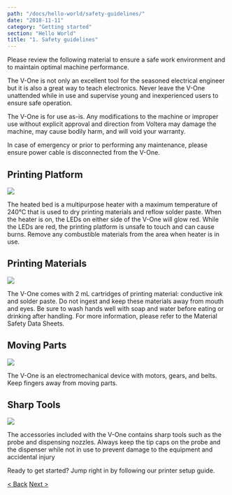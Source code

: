 ```yaml
---
path: "/docs/hello-world/safety-guidelines/"
date: "2018-11-11"
category: "Getting started"
section: "Hello World"
title: "1. Safety guidelines"
---
```


Please review the following material to ensure a safe work environment and to maintain optimal machine performance.

The V-One is not only an excellent tool for the seasoned electrical engineer but it is also a great way to teach electronics. Never leave the V-One unattended while in use and supervise young and inexperienced users to ensure safe operation.

The V-One is for use as-is. Any modifications to the machine or improper use without explicit approval and direction from Voltera may damage the machine, may cause bodily harm, and will void your warranty.

In case of emergency or prior to performing any maintenance, please ensure power cable is disconnected from the V-One.

## Printing Platform

<div class="safety-table">
    <img src="/docs/gettingStarted/helloWorld/safetyGuidelines/hot.svg">
    <p>The heated bed is a multipurpose heater with a maximum temperature of 240°C that is used to dry printing materials and reflow solder paste. When the heater is on, the LEDs on either side of the V-One will glow red. While the LEDs are red, the printing platform is unsafe to touch and can cause burns. Remove any combustible materials from the area when heater is in use.</p>
</div>

## Printing Materials

<div class="safety-table">
    <img src="/docs/gettingStarted/helloWorld/safetyGuidelines/beaker.svg">
    <p>The V-One comes with 2 mL cartridges of printing material: conductive ink and solder paste. Do not ingest and keep these materials away from mouth and eyes. Be sure to wash hands well with soap and water before eating or drinking after handling. For more information, please refer to the Material Safety Data Sheets.</p>
</div>

## Moving Parts

<div class="safety-table">
    <img src="/docs/gettingStarted/helloWorld/safetyGuidelines/pinch.svg">
    <p>The V-One is an electromechanical device with motors, gears, and belts. Keep fingers away from moving parts.</p>
</div>

## Sharp Tools

<div class="safety-table">
    <img src="/docs/gettingStarted/helloWorld/safetyGuidelines/prick.svg">
    <p>The accessories included with the V-One contains sharp tools such as the probe and dispensing nozzles. Always keep the tip caps on the probe and the dispenser while not in use to prevent damage to the equipment and accidental injury</p>
</div>

Ready to get started? Jump right in by following our printer setup guide.

<div class="navigation">
    <a href="#" class="left disabled">< Back</a>
    <a href="/docs/hello-world/printer-setup/" class="right">Next ></a>
</div>

